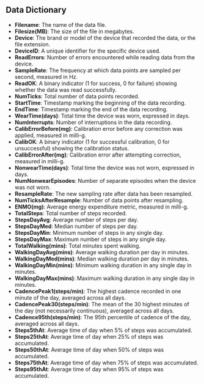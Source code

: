 ## Data Dictionary

- **Filename**: The name of the data file.
- **Filesize(MB)**: The size of the file in megabytes.
- **Device**: The brand or model of the device that recorded the data, or the file extension.
- **DeviceID**: A unique identifier for the specific device used.
- **ReadErrors**: Number of errors encountered while reading data from the device.
- **SampleRate**: The frequency at which data points are sampled per second, measured in Hz.
- **ReadOK**: A binary indicator (1 for success, 0 for failure) showing whether the data was read successfully.
- **NumTicks**: Total number of data points recorded.
- **StartTime**: Timestamp marking the beginning of the data recording.
- **EndTime**: Timestamp marking the end of the data recording.
- **WearTime(days)**: Total time the device was worn, expressed in days.
- **NumInterrupts**: Number of interruptions in the data recording.
- **CalibErrorBefore(mg)**: Calibration error before any correction was applied, measured in milli-g.
- **CalibOK**: A binary indicator (1 for successful calibration, 0 for unsuccessful) showing the calibration status.
- **CalibErrorAfter(mg)**: Calibration error after attempting correction, measured in milli-g.
- **NonwearTime(days)**: Total time the device was not worn, expressed in days.
- **NumNonwearEpisodes**: Number of separate episodes when the device was not worn.
- **ResampleRate**: The new sampling rate after data has been resampled.
- **NumTicksAfterResample**: Number of data points after resampling.
- **ENMO(mg)**: Average energy expenditure metric, measured in milli-g.
- **TotalSteps**: Total number of steps recorded.
- **StepsDayAvg**: Average number of steps per day.
- **StepsDayMed**: Median number of steps per day.
- **StepsDayMin**: Minimum number of steps in any single day.
- **StepsDayMax**: Maximum number of steps in any single day.
- **TotalWalking(mins)**: Total minutes spent walking.
- **WalkingDayAvg(mins)**: Average walking duration per day in minutes.
- **WalkingDayMed(mins)**: Median walking duration per day in minutes.
- **WalkingDayMin(mins)**: Minimum walking duration in any single day in minutes.
- **WalkingDayMax(mins)**: Maximum walking duration in any single day in minutes.
- **CadencePeak1(steps/min)**: The highest cadence recorded in one minute of the day, averaged across all days.
- **CadencePeak30(steps/min)**: The mean of the 30 highest minutes of the day (not necessarily continuous), averaged across all days.
- **Cadence95th(steps/min)**: The 95th percentile of cadence of the day, averaged across all days.
- **Steps5thAt**: Average time of day when 5% of steps was accumulated.
- **Steps25thAt**: Average time of day when 25% of steps was accumulated.
- **Steps50thAt**: Average time of day when 50% of steps was accumulated.
- **Steps75thAt**: Average time of day when 75% of steps was accumulated.
- **Steps95thAt**: Average time of day when 95% of steps was accumulated.

